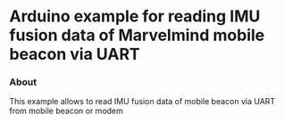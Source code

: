 # Arduino example for reading IMU fusion data of Marvelmind mobile beacon via UART #

### About  ###

This example allows to read IMU fusion data of mobile beacon via UART from mobile beacon or modem


 



